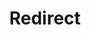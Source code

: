 ﻿---
layout: src/layouts/Redirect.astro
title: Redirect
redirect: /docs/getting-started/first-deployment/legacy-guide/configure-environments
pubDate:  2023-01-01
navSearch: false
navSitemap: false
navMenu: false
---
